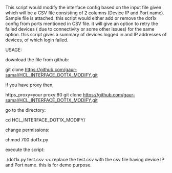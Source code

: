 This script would modify the interface config based on the input file given which will be a CSV file consisting of 2 columns (Device IP and Port name). Sample file is attached. this script would either add or remove the dot1x config from ports mentioned in CSV file. it will give an option to retry the failed devices ( due to connectivity or some other issues) for the same option. this script gives a summary of devices logged in and IP addresses of devices, of which login failed.

USAGE:

download the file from github:

git clone https://github.com/gaur-samal/HCL_INTERFACE_DOT1X_MODIFY.git

if you have proxy then,

https_proxy=your proxy:80 git clone https://github.com/gaur-samal/HCL_INTERFACE_DOT1X_MODIFY.git

go to the directory:

cd HCL_INTERFACE_DOT1X_MODIFY/

change permissions:

chmod 700 dot1x.py

execute the script:

./dot1x.py test.csv << replace the test.csv with the csv file having device IP and Port name. this is for demo purpose.
